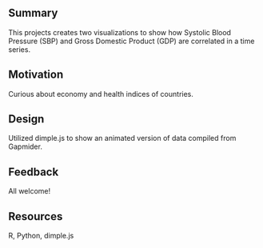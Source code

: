 ## Summary


This projects creates two visualizations to show how Systolic Blood Pressure (SBP) and Gross Domestic Product (GDP) are
correlated in a time series. 


## Motivation

Curious about economy and health indices of countries.

## Design

Utilized dimple.js to show an animated version of data compiled from Gapmider.


## Feedback

All welcome!

## Resources

R, Python, dimple.js

